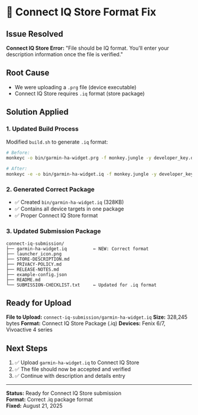 # 🎯 Connect IQ Store Format Fix

## Issue Resolved
**Connect IQ Store Error:** "File should be IQ format. You'll enter your description information once the file is verified."

## Root Cause
- We were uploading a `.prg` file (device executable)
- Connect IQ Store requires `.iq` format (store package)

## Solution Applied

### 1. Updated Build Process
Modified `build.sh` to generate `.iq` format:
```bash
# Before: 
monkeyc -o bin/garmin-ha-widget.prg -f monkey.jungle -y developer_key.der

# After:
monkeyc -e -o bin/garmin-ha-widget.iq -f monkey.jungle -y developer_key.der
```

### 2. Generated Correct Package
- ✅ Created `bin/garmin-ha-widget.iq` (328KB)
- ✅ Contains all device targets in one package
- ✅ Proper Connect IQ Store format

### 3. Updated Submission Package
```
connect-iq-submission/
├── garmin-ha-widget.iq          ← NEW: Correct format
├── launcher_icon.png
├── STORE-DESCRIPTION.md
├── PRIVACY-POLICY.md
├── RELEASE-NOTES.md
├── example-config.json
├── README.md
└── SUBMISSION-CHECKLIST.txt     ← Updated for .iq format
```

## Ready for Upload

**File to Upload:** `connect-iq-submission/garmin-ha-widget.iq`
**Size:** 328,245 bytes
**Format:** Connect IQ Store Package (.iq)
**Devices:** Fenix 6/7, Vivoactive 4 series

## Next Steps
1. ✅ Upload `garmin-ha-widget.iq` to Connect IQ Store
2. ✅ The file should now be accepted and verified
3. ✅ Continue with description and details entry

---
**Status:** Ready for Connect IQ Store submission  
**Format:** Correct .iq package format  
**Fixed:** August 21, 2025
